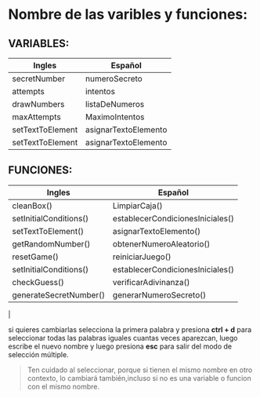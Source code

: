 # Nombre de las varibles y funciones:

## VARIABLES:

|Ingles               |Español              |
|---------------------|---------------------|
|secretNumber         |numeroSecreto        |
|attempts             |intentos             |
|drawNumbers          |listaDeNumeros       |
|maxAttempts          |MaximoIntentos       |
|setTextToElement     |asignarTextoElemento |
|setTextToElement     |asignarTextoElemento |

## FUNCIONES:

|Ingles               |Español              |
|---------------------|---------------------|
|cleanBox()      |LimpiarCaja()        |
|setInitialConditions()|establecerCondicionesIniciales()|
|setTextToElement()  |asignarTextoElemento()|
|getRandomNumber()   |obtenerNumeroAleatorio()|
|resetGame()        |reiniciarJuego()      |
|setInitialConditions()|establecerCondicionesIniciales()|
|checkGuess()|verificarAdivinanza()|
|generateSecretNumber()|generarNumeroSecreto()|
|

si quieres cambiarlas selecciona la primera palabra y presiona **ctrl + d** para seleccionar todas las palabras iguales cuantas veces aparezcan, luego escribe el nuevo nombre y luego presiona **esc** para salir del modo de selección múltiple.

>Ten cuidado al seleccionar, porque si tienen el mismo nombre en otro contexto, lo cambiará también,incluso si no es una variable o funcion con el mismo nombre.

